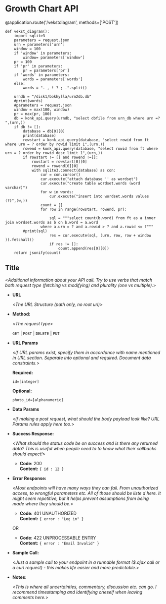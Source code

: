 # Growth Chart API

@application.route('/vekstdiagram', methods=['POST'])

```
def vekst_diagram():
    import sqlite3
    parameters = request.json
    urn = parameters['urn']
    window = 100
    if 'window' in parameters:
        window= parameters['window']
    pr = 100
    if 'pr' in parameters:
        pr = parameters['pr']
    if 'words' in parameters:
        words = parameters['words']
    else:
        words = ". , ! ? ; -".split()
        
    urndb = "/disk1/bokhylla/urn2db.db"
    #print(words)
    #parameters = request.json
    window = max(100, window)
    pr = max(pr, 100)
    db = konk_api.query(urndb, "select dbfile from urn_db where urn =? ",(urn,))
    if db != []:
        database = db[0][0]
        print(database)
        rowstart = konk_api.query(database, "select rowid from ft where urn = ? order by rowid limit 1",(urn,))
        rowend = konk_api.query(database, "select rowid from ft where urn = ? order by rowid desc limit 1",(urn,))
        if rowstart != [] and rowend !=[]:
            rowstart = rowstart[0][0]
            rowend = rowend[0][0]
            with sqlite3.connect(database) as con:
                cur = con.cursor()
                cur.execute("attach database '' as wordset")
                cur.execute("create table wordset.words (word varchar)")
                for w in words:
                    cur.execute("insert into wordset.words values (?)",(w,))
                count = []
                for row in range(rowstart, rowend, pr):
            
                    sql = """select count(b.word) from ft as a inner join wordset.words as b on b.word = a.word
                where a.urn = ? and a.rowid > ? and a.rowid <= ?"""
        #print(sql)
                    res = cur.execute(sql, (urn, row, row + window )).fetchall()
                    if res != []:
                        count.append(res[0][0])
    return jsonify(count)
```

**Title**
----
  <_Additional information about your API call. Try to use verbs that match both request type (fetching vs modifying) and plurality (one vs multiple)._>

* **URL**

  <_The URL Structure (path only, no root url)_>

* **Method:**
  
  <_The request type_>

  `GET` | `POST` | `DELETE` | `PUT`
  
*  **URL Params**

   <_If URL params exist, specify them in accordance with name mentioned in URL section. Separate into optional and required. Document data constraints._> 

   **Required:**
 
   `id=[integer]`

   **Optional:**
 
   `photo_id=[alphanumeric]`

* **Data Params**

  <_If making a post request, what should the body payload look like? URL Params rules apply here too._>

* **Success Response:**
  
  <_What should the status code be on success and is there any returned data? This is useful when people need to to know what their callbacks should expect!_>

  * **Code:** 200 <br />
    **Content:** `{ id : 12 }`
 
* **Error Response:**

  <_Most endpoints will have many ways they can fail. From unauthorized access, to wrongful parameters etc. All of those should be liste d here. It might seem repetitive, but it helps prevent assumptions from being made where they should be._>

  * **Code:** 401 UNAUTHORIZED <br />
    **Content:** `{ error : "Log in" }`

  OR

  * **Code:** 422 UNPROCESSABLE ENTRY <br />
    **Content:** `{ error : "Email Invalid" }`

* **Sample Call:**

  <_Just a sample call to your endpoint in a runnable format ($.ajax call or a curl request) - this makes life easier and more predictable._> 

* **Notes:**

  <_This is where all uncertainties, commentary, discussion etc. can go. I recommend timestamping and identifying oneself when leaving comments here._> 
